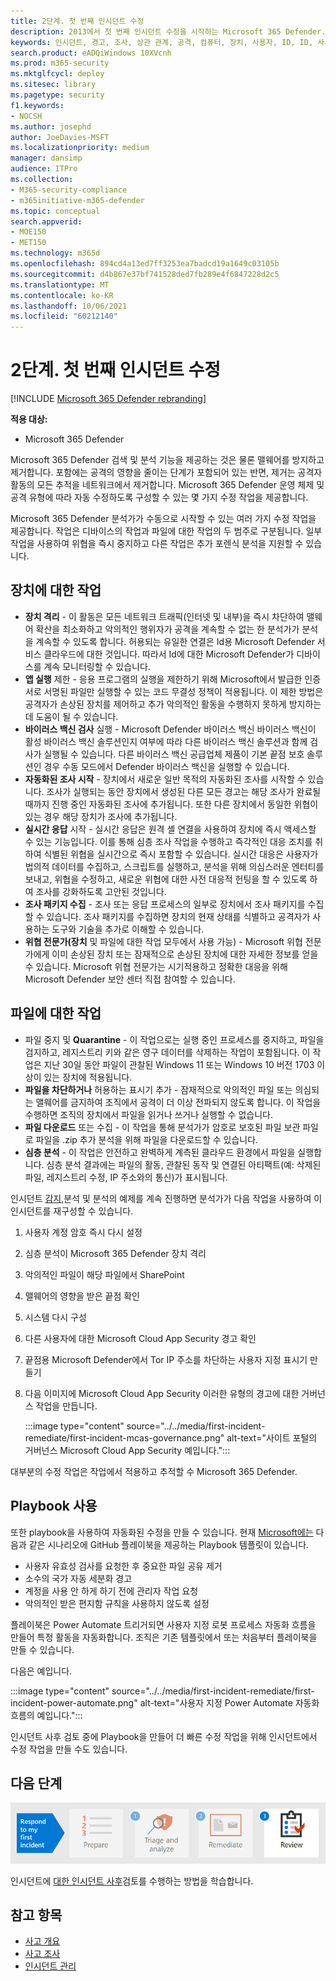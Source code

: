 ```yaml
---
title: 2단계. 첫 번째 인시던트 수정
description: 2013에서 첫 번째 인시던트 수정을 시작하는 Microsoft 365 Defender.
keywords: 인시던트, 경고, 조사, 상관 관계, 공격, 컴퓨터, 장치, 사용자, ID, ID, 사서함, 전자 메일, 365, Microsoft, m365, 인시던트 대응, 사이버 공격
search.product: eADQiWindows 10XVcnh
ms.prod: m365-security
ms.mktglfcycl: deploy
ms.sitesec: library
ms.pagetype: security
f1.keywords:
- NOCSH
ms.author: josephd
author: JoeDavies-MSFT
ms.localizationpriority: medium
manager: dansimp
audience: ITPro
ms.collection:
- M365-security-compliance
- m365initiative-m365-defender
ms.topic: conceptual
search.appverid:
- MOE150
- MET150
ms.technology: m365d
ms.openlocfilehash: 894cd4a13ed7ff3253ea7badcd19a1649c03105b
ms.sourcegitcommit: d4b867e37bf741528ded7fb289e4f6847228d2c5
ms.translationtype: MT
ms.contentlocale: ko-KR
ms.lasthandoff: 10/06/2021
ms.locfileid: "60212140"
---
```

# <a name="step-2-remediate-your-first-incident"></a>2단계. 첫 번째 인시던트 수정

[!INCLUDE [Microsoft 365 Defender rebranding](../includes/microsoft-defender.md)]

**적용 대상:**
- Microsoft 365 Defender

Microsoft 365 Defender 검색 및 분석 기능을 제공하는 것은 물론 맬웨어를 방지하고 제거합니다. 포함에는 공격의 영향을 줄이는 단계가 포함되어 있는 반면, 제거는 공격자 활동의 모든 추적을 네트워크에서 제거합니다.  Microsoft 365 Defender 운영 체제 및 공격 유형에 따라 자동 [](m365d-autoir.md) 수정하도록 구성할 수 있는 몇 가지 수정 작업을 제공합니다.

Microsoft 365 Defender 분석가가 수동으로 시작할 수 있는 여러 가지 수정 작업을 제공합니다. 작업은 디바이스의 작업과 파일에 대한 작업의 두 범주로 구분됩니다. 일부 작업을 사용하여 위협을 즉시 중지하고 다른 작업은 추가 포렌식 분석을 지원할 수 있습니다.

## <a name="actions-on-devices"></a>장치에 대한 작업

- **장치 격리** - 이 활동은 모든 네트워크 트래픽(인터넷 및 내부)을 즉시 차단하여 맬웨어 확산을 최소화하고 악의적인 행위자가 공격을 계속할 수 없는 한 분석가가 분석을 계속할 수 있도록 합니다. 허용되는 유일한 연결은 Id용 Microsoft Defender 서비스 클라우드에 대한 것입니다. 따라서 Id에 대한 Microsoft Defender가 디바이스를 계속 모니터링할 수 있습니다. 
- **앱 실행** 제한 - 응용 프로그램의 실행을 제한하기 위해 Microsoft에서 발급한 인증서로 서명된 파일만 실행할 수 있는 코드 무결성 정책이 적용됩니다. 이 제한 방법은 공격자가 손상된 장치를 제어하고 추가 악의적인 활동을 수행하지 못하게 방지하는 데 도움이 될 수 있습니다.
- **바이러스 백신 검사** 실행 - Microsoft Defender 바이러스 백신 바이러스 백신이 활성 바이러스 백신 솔루션인지 여부에 따라 다른 바이러스 백신 솔루션과 함께 검사가 실행될 수 있습니다. 다른 바이러스 백신 공급업체 제품이 기본 끝점 보호 솔루션인 경우 수동 모드에서 Defender 바이러스 백신을 실행할 수 있습니다.
- **자동화된 조사 시작** - 장치에서 새로운 일반 목적의 자동화된 조사를 시작할 수 있습니다. 조사가 실행되는 동안 장치에서 생성된 다른 모든 경고는 해당 조사가 완료될 때까지 진행 중인 자동화된 조사에 추가됩니다. 또한 다른 장치에서 동일한 위협이 있는 경우 해당 장치가 조사에 추가됩니다.
- **실시간 응답** 시작 - 실시간 응답은 원격 셸 연결을 사용하여 장치에 즉시 액세스할 수 있는 기능입니다. 이를 통해 심층 조사 작업을 수행하고 즉각적인 대응 조치를 취하여 식별된 위협을 실시간으로 즉시 포함할 수 있습니다. 실시간 대응은 사용자가 법의적 데이터를 수집하고, 스크립트를 실행하고, 분석을 위해 의심스러운 엔터티를 보내고, 위협을 수정하고, 새로운 위협에 대한 사전 대응적 헌팅을 할 수 있도록 하여 조사를 강화하도록 고안된 것입니다.
- **조사 패키지 수집** - 조사 또는 응답 프로세스의 일부로 장치에서 조사 패키지를 수집할 수 있습니다. 조사 패키지를 수집하면 장치의 현재 상태를 식별하고 공격자가 사용하는 도구와 기술을 추가로 이해할 수 있습니다. 
- **위협 전문가(장치** 및 파일에 대한 작업 모두에서 사용 가능) - Microsoft 위협 전문가에게 이미 손상된 장치 또는 잠재적으로 손상된 장치에 대한 자세한 정보를 얻을 수 있습니다. Microsoft 위협 전문가는 시기적용하고 정확한 대응을 위해 Microsoft Defender 보안 센터 직접 참여할 수 있습니다. 

## <a name="actions-on-files"></a>파일에 대한 작업

- 파일 중지 및 **Quarantine** - 이 작업으로는 실행 중인 프로세스를 중지하고, 파일을 검지하고, 레지스트리 키와 같은 영구 데이터를 삭제하는 작업이 포함됩니다. 이 작업은 지난 30일 동안 파일이 관찰된 Windows 11 또는 Windows 10 버전 1703 이상이 있는 장치에 적용됩니다. 
- **파일을 차단하거나** 허용하는 표시기 추가 - 잠재적으로 악의적인 파일 또는 의심되는 맬웨어를 금지하여 조직에서 공격이 더 이상 전파되지 않도록 합니다. 이 작업을 수행하면 조직의 장치에서 파일을 읽거나 쓰거나 실행할 수 없습니다.
- **파일 다운로드** 또는 수집 - 이 작업을 통해 분석가가 암호로 보호된 파일 보관 파일로 파일을 .zip 추가 분석을 위해 파일을 다운로드할 수 있습니다.
- **심층 분석** - 이 작업은 안전하고 완벽하게 계측된 클라우드 환경에서 파일을 실행합니다. 심층 분석 결과에는 파일의 활동, 관찰된 동작 및 연결된 아티팩트(예: 삭제된 파일, 레지스트리 수정, IP 주소와의 통신)가 표시됩니다. 

인시던트 [감지,](first-incident-analyze.md#analyze-your-first-incident)분석 및 분석의 예제를 계속 진행하면 분석가가 다음 작업을 사용하여 이 인시던트를 재구성할 수 있습니다.

1. 사용자 계정 암호 즉시 다시 설정
2. 심층 분석이 Microsoft 365 Defender 장치 격리
3. 악의적인 파일이 해당 파일에서 SharePoint
4. 맬웨어의 영향을 받은 끝점 확인
5. 시스템 다시 구성
6. 다른 사용자에 대한 Microsoft Cloud App Security 경고 확인
7. 끝점용 Microsoft Defender에서 Tor IP 주소를 차단하는 사용자 지정 표시기 만들기
8. 다음 이미지에 Microsoft Cloud App Security 이러한 유형의 경고에 대한 거버넌스 작업을 만듭니다.

   :::image type="content" source="../../media/first-incident-remediate/first-incident-mcas-governance.png" alt-text="사이트 포털의 거버넌스 Microsoft Cloud App Security 예입니다."::: 
 
대부분의 수정 작업은 작업에서 적용하고 추적할 수 Microsoft 365 Defender. 

## <a name="using-playbooks"></a>Playbook 사용

또한 playbook을 사용하여 자동화된 수정을 만들 수 있습니다. 현재 [Microsoft에는](https://github.com/microsoft/Microsoft-Cloud-App-Security/tree/master/Playbooks) 다음과 같은 시나리오에 GitHub 플레이북을 제공하는 Playbook 템플릿이 있습니다.

- 사용자 유효성 검사를 요청한 후 중요한 파일 공유 제거
- 소수의 국가 자동 세분화 경고
- 계정을 사용 안 하게 하기 전에 관리자 작업 요청
- 악의적인 받은 편지함 규칙을 사용하지 않도록 설정

플레이북은 Power Automate 트리거되면 사용자 지정 로봇 프로세스 자동화 흐름을 만들어 특정 활동을 자동화합니다. 조직은 기존 템플릿에서 또는 처음부터 플레이북을 만들 수 있습니다. 

다음은 예입니다.
 
:::image type="content" source="../../media/first-incident-remediate/first-incident-power-automate.png" alt-text="사용자 지정 Power Automate 자동화 흐름의 예입니다."::: 
 
인시던트 사후 [](first-incident-post.md) 검토 중에 Playbook을 만들어 더 빠른 수정 작업을 위해 인시던트에서 수정 작업을 만들 수도 있습니다. 

## <a name="next-step"></a>다음 단계

[![3단계: 인시던트에 대한 인시던트 사후 검토를 수행하는 방법을 배워야 합니다.](../../media/first-incident-overview/first-incident-path-step3.png)](first-incident-post.md)

인시던트에 [대한 인시던트 사후](first-incident-post.md)검토를 수행하는 방법을 학습합니다.

## <a name="see-also"></a>참고 항목

- [사고 개요](incidents-overview.md)
- [사고 조사](investigate-incidents.md)
- [인시던트 관리](manage-incidents.md)
